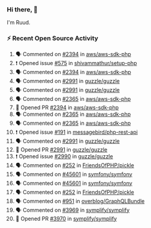 ### Hi there, 👋

I'm Ruud.
 
### :zap: Recent Open Source Activity

<!--START_SECTION:activity-->
1. 🗣 Commented on [#2394](https://github.com/aws/aws-sdk-php/issues/2394) in [aws/aws-sdk-php](https://github.com/aws/aws-sdk-php)
2. ❗️ Opened issue [#575](https://github.com/shivammathur/setup-php/issues/575) in [shivammathur/setup-php](https://github.com/shivammathur/setup-php)
3. 🗣 Commented on [#2394](https://github.com/aws/aws-sdk-php/issues/2394) in [aws/aws-sdk-php](https://github.com/aws/aws-sdk-php)
4. 🗣 Commented on [#2991](https://github.com/guzzle/guzzle/issues/2991) in [guzzle/guzzle](https://github.com/guzzle/guzzle)
5. 🗣 Commented on [#2991](https://github.com/guzzle/guzzle/issues/2991) in [guzzle/guzzle](https://github.com/guzzle/guzzle)
6. 🗣 Commented on [#2365](https://github.com/aws/aws-sdk-php/issues/2365) in [aws/aws-sdk-php](https://github.com/aws/aws-sdk-php)
7. 💪 Opened PR [#2394](https://github.com/aws/aws-sdk-php/pull/2394) in [aws/aws-sdk-php](https://github.com/aws/aws-sdk-php)
8. 🗣 Commented on [#2365](https://github.com/aws/aws-sdk-php/issues/2365) in [aws/aws-sdk-php](https://github.com/aws/aws-sdk-php)
9. 🗣 Commented on [#2365](https://github.com/aws/aws-sdk-php/issues/2365) in [aws/aws-sdk-php](https://github.com/aws/aws-sdk-php)
10. ❗️ Opened issue [#191](https://github.com/messagebird/php-rest-api/issues/191) in [messagebird/php-rest-api](https://github.com/messagebird/php-rest-api)
11. 🗣 Commented on [#2991](https://github.com/guzzle/guzzle/issues/2991) in [guzzle/guzzle](https://github.com/guzzle/guzzle)
12. 💪 Opened PR [#2991](https://github.com/guzzle/guzzle/pull/2991) in [guzzle/guzzle](https://github.com/guzzle/guzzle)
13. ❗️ Opened issue [#2990](https://github.com/guzzle/guzzle/issues/2990) in [guzzle/guzzle](https://github.com/guzzle/guzzle)
14. 🗣 Commented on [#252](https://github.com/FriendsOfPHP/pickle/issues/252) in [FriendsOfPHP/pickle](https://github.com/FriendsOfPHP/pickle)
15. 🗣 Commented on [#45601](https://github.com/symfony/symfony/issues/45601) in [symfony/symfony](https://github.com/symfony/symfony)
16. 🗣 Commented on [#45601](https://github.com/symfony/symfony/issues/45601) in [symfony/symfony](https://github.com/symfony/symfony)
17. 🗣 Commented on [#252](https://github.com/FriendsOfPHP/pickle/issues/252) in [FriendsOfPHP/pickle](https://github.com/FriendsOfPHP/pickle)
18. 🗣 Commented on [#951](https://github.com/overblog/GraphQLBundle/issues/951) in [overblog/GraphQLBundle](https://github.com/overblog/GraphQLBundle)
19. 🗣 Commented on [#3969](https://github.com/symplify/symplify/issues/3969) in [symplify/symplify](https://github.com/symplify/symplify)
20. 💪 Opened PR [#3970](https://github.com/symplify/symplify/pull/3970) in [symplify/symplify](https://github.com/symplify/symplify)
<!--END_SECTION:activity-->
